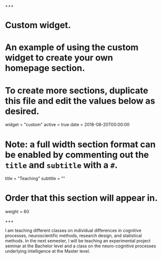 +++
# Custom widget.
# An example of using the custom widget to create your own homepage section.
# To create more sections, duplicate this file and edit the values below as desired.
widget = "custom"
active = true
date = 2018-08-20T00:00:00

# Note: a full width section format can be enabled by commenting out the `title` and `subtitle` with a `#`.
title = "Teaching"
subtitle = ""

# Order that this section will appear in.
weight = 60

+++

I am teaching different classes on individual differences in cognitive processes, neuroscientific methods, research design, and statistical methods. In the next semester, I will be teaching an experimental project seminar at the Bachelor level and a class on the neuro-cognitive processes underlying intelligence at the Master level.
